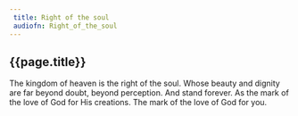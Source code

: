 ```yaml
---
 title: Right of the soul
 audiofn: Right_of_the_soul
---
```


## {{page.title}}

The kingdom of heaven is the right of the soul. Whose beauty and dignity
are far beyond doubt, beyond perception. And stand forever. As the mark
of the love of God for His creations. The mark of the love of God for
you.


